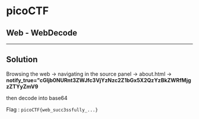 # picoCTF
## Web - WebDecode

--------------------
## Solution

Browsing the web -> navigating in the source panel -> about.html ->  **notify_true="cGljb0NURnt3ZWJfc3VjYzNzc2Z1bGx5X2QzYzBkZWRfMjgzZTYyZmV9**


then decode into base64 

Flag : `picoCTF{web_succ3ssfully_...}` 
